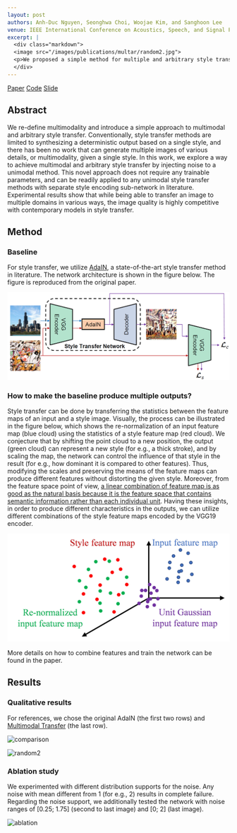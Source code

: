 ```yaml
---
layout: post
authors: Anh-Duc Nguyen, Seonghwa Choi, Woojae Kim, and Sanghoon Lee
venue: IEEE International Conference on Acoustics, Speech, and Signal Processing 2019 (ICASSP 2019)
excerpt: | 
  <div class="markdown">
  <image src="/images/publications/multar/random2.jpg">
  <p>We proposed a simple method for multiple and arbitrary style transfer.</p>
  </div>
---
```

[Paper](/images/publications/multar/08683493.pdf)
[Code](https://github.com/justanhduc/multar)
[Slide](/images/publications/multar/multar.pptx)

## Abstract

We re-define multimodality and introduce a simple approach
to multimodal and arbitrary style transfer. Conventionally,
style transfer methods are limited to synthesizing a deterministic
output based on a single style, and there has been no
work that can generate multiple images of various details, or
multimodality, given a single style. In this work, we explore
a way to achieve multimodal and arbitrary style transfer by
injecting noise to a unimodal method. This novel approach
does not require any trainable parameters, and can be readily
applied to any unimodal style transfer methods with separate
style encoding sub-network in literature. Experimental results
show that while being able to transfer an image to multiple
domains in various ways, the image quality is highly competitive
with contemporary models in style transfer.

## Method

### Baseline

For style transfer, we utilize [AdaIN](https://arxiv.org/abs/1703.06868), 
a state-of-the-art style transfer method in literature. 
The network architecture is shown in the figure below.
The figure is reproduced from the original paper.

![adain](/images/publications/multar/adain.jpg)

### How to make the baseline produce multiple outputs?

Style transfer can be done by transferring the statistics between
the feature maps of an input and a style image. Visually,
the process can be illustrated in the figure below, which shows
the re-normalization of an input feature map (blue cloud) using
the statistics of a style feature map (red cloud). We conjecture
that by shifting the point cloud to a new position, the
output (green cloud) can represent a new style (for e.g., a thick
stroke), and by scaling the map, the network can control the
influence of that style in the result (for e.g., how dominant
it is compared to other features). Thus, modifying the scales
and preserving the means of the feature maps can produce different
features without distorting the given style. Moreover,
from the feature space point of view, [a linear combination of
feature map is as good as the natural basis because it is the
feature space that contains semantic information rather than
each individual unit](https://arxiv.org/abs/1312.6199). 
Having these insights, in order to
produce different characteristics in the outputs, we can utilize
different combinations of the style feature maps encoded by
the VGG19 encoder.

![feature-space](/images/publications/multar/feature-space.jpg)

More details on how to combine features and train the network can
be found in the paper.

## Results

### Qualitative results

For references, we chose the original AdaIN (the first two rows)
and [Multimodal Transfer](https://arxiv.org/abs/1612.01895) 
(the last row). 

![comparison](/images/publications/multar/comparison.jpg)

![random2](/images/publications/multar/random2.jpg)

### Ablation study

We experimented with different distribution supports for the
noise. Any noise with mean different from 1 (for e.g., 2) results
in complete failure. Regarding the noise support, we
additionally tested the network with noise ranges of 
[0.25; 1.75] (second to last image) and [0; 2] (last image).

![ablation](/images/publications/multar/ablation.jpg)

